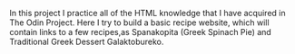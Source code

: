 In this project I practice all of the HTML knowledge that I have acquired in The Odin Project. 
Here I try to build a basic recipe website, which will contain links to a few recipes,as Spanakopita (Greek Spinach Pie) and Traditional Greek Dessert Galaktobureko.
